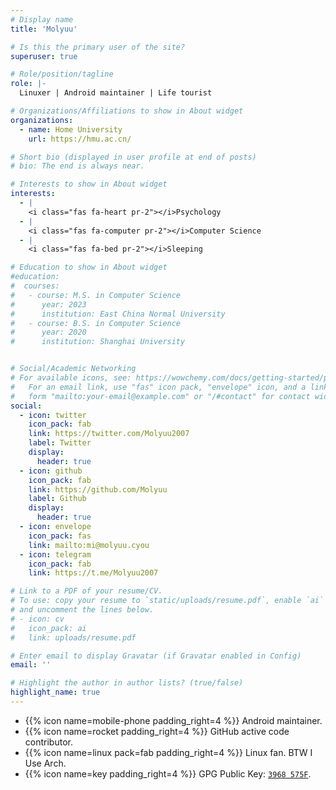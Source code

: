 ```yaml
---
# Display name
title: 'Molyuu'

# Is this the primary user of the site?
superuser: true

# Role/position/tagline
role: |-
  Linuxer | Android maintainer | Life tourist

# Organizations/Affiliations to show in About widget
organizations:
  - name: Home University
    url: https://hmu.ac.cn/

# Short bio (displayed in user profile at end of posts)
# bio: The end is always near.

# Interests to show in About widget
interests:
  - |
    <i class="fas fa-heart pr-2"></i>Psychology
  - |
    <i class="fas fa-computer pr-2"></i>Computer Science
  - |
    <i class="fas fa-bed pr-2"></i>Sleeping

# Education to show in About widget
#education:
#  courses:
#   - course: M.S. in Computer Science
#      year: 2023
#      institution: East China Normal University
#   - course: B.S. in Computer Science
#      year: 2020
#      institution: Shanghai University


# Social/Academic Networking
# For available icons, see: https://wowchemy.com/docs/getting-started/page-builder/#icons
#   For an email link, use "fas" icon pack, "envelope" icon, and a link in the
#   form "mailto:your-email@example.com" or "/#contact" for contact widget.
social:
  - icon: twitter
    icon_pack: fab
    link: https://twitter.com/Molyuu2007
    label: Twitter
    display:
      header: true
  - icon: github
    icon_pack: fab
    link: https://github.com/Molyuu
    label: Github
    display:
      header: true
  - icon: envelope 
    icon_pack: fas
    link: mailto:mi@molyuu.cyou
  - icon: telegram 
    icon_pack: fab
    link: https://t.me/Molyuu2007

# Link to a PDF of your resume/CV.
# To use: copy your resume to `static/uploads/resume.pdf`, enable `ai` icons in `params.yaml`,
# and uncomment the lines below.
# - icon: cv
#   icon_pack: ai
#   link: uploads/resume.pdf

# Enter email to display Gravatar (if Gravatar enabled in Config)
email: ''

# Highlight the author in author lists? (true/false)
highlight_name: true
---
```

<div class="nobull">

- {{% icon name=mobile-phone padding_right=4 %}} Android maintainer.
- {{% icon name=rocket padding_right=4 %}} GitHub active code contributor.
- {{% icon name=linux pack=fab padding_right=4 %}} Linux fan. BTW I Use Arch.
- {{% icon name=key padding_right=4 %}} GPG Public Key: [`3968 575F`](https://keys.openpgp.org/search?q=mi%@molyuu.cyou).

</div>
